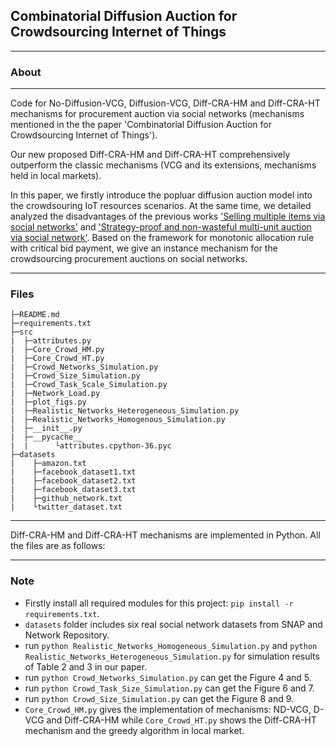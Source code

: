 ## Combinatorial Diffusion Auction for Crowdsourcing Internet of Things

---

### About

---

Code for No-Diffusion-VCG, Diffusion-VCG, Diff-CRA-HM and Diff-CRA-HT mechanisms for procurement auction via social networks (mechanisms mentioned in the the paper 'Combinatorial Diffusion Auction for Crowdsourcing Internet of Things'). 

Our new proposed Diff-CRA-HM and Diff-CRA-HT comprehensively outperform the classic mechanisms (VCG and its extensions, mechanisms held in local markets). 

In this paper, we firstly introduce the popluar diffusion auction model into the crowdsouring IoT resources scenarios. At the same time, we detailed analyzed the disadvantages of the previous works ['Selling multiple items via social networks'](https://dl.acm.org/doi/10.5555/3237383.3237400) and ['Strategy-proof and non-wasteful multi-unit auction via social network'](https://ojs.aaai.org/index.php/AAAI/article/view/5579/5435). Based on the framework for monotonic allocation rule with critical bid payment, we give an instance mechanism for the crowdsourcing procurement auctions on social networks.

---

### Files

```
├─README.md
├─requirements.txt
├─src
|  ├─attributes.py
|  ├─Core_Crowd_HM.py
|  ├─Core_Crowd_HT.py
|  ├─Crowd_Networks_Simulation.py
|  ├─Crowd_Size_Simulation.py
|  ├─Crowd_Task_Scale_Simulation.py
|  ├─Network_Load.py
|  ├─plot_figs.py
|  ├─Realistic_Networks_Heterogeneous_Simulation.py
|  ├─Realistic_Networks_Homogenous_Simulation.py
|  ├─__init__.py
|  ├─__pycache__
|  |      └attributes.cpython-36.pyc
├─datasets
|    ├─amazon.txt
|    ├─facebook_dataset1.txt
|    ├─facebook_dataset2.txt
|    ├─facebook_dataset3.txt
|    ├─github_network.txt
|    └twitter_dataset.txt
```

---

Diff-CRA-HM and Diff-CRA-HT mechanisms are implemented in Python. All the files are as follows:



---

### Note

- Firstly install all required modules for this project: `pip install -r requirements.txt`.
- `datasets` folder includes six real social network datasets from SNAP and Network Repository.
- run `python Realistic_Networks_Homogeneous_Simulation.py` and `python Realistic_Networks_Heterogeneous_Simulation.py` for simulation results of Table 2 and 3 in our paper. 
- run `python Crowd_Networks_Simulation.py` can get the Figure 4 and 5.
- run `python Crowd_Task_Size_Simulation.py` can get the Figure 6 and 7.
- run `python Crowd_Size_Simulation.py` can get the Figure 8 and 9. 
- `Core_Crowd_HM.py` gives the implementation of mechanisms: ND-VCG, D-VCG and Diff-CRA-HM while  `Core_Crowd_HT.py` shows the Diff-CRA-HT mechanism and the greedy algorithm in local market. 

